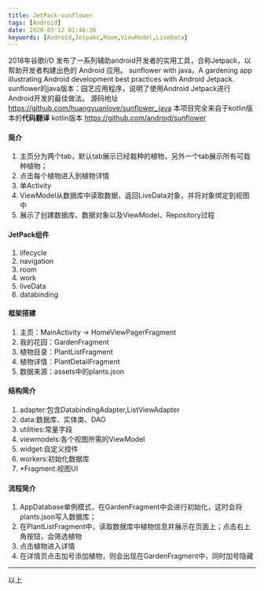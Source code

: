 ```yaml
---
title: JetPack-sunflower
tags: [Android]
date: 2020-03-12 01:46:26
keywords: [Android,Jetpakc,Room,ViewModel,LiveData]
---
```


2018年谷歌I/O 发布了一系列辅助android开发者的实用工具，合称Jetpack，以帮助开发者构建出色的 Android 应用。
sunflower with java，A gardening app illustrating Android development best practices with Android Jetpack.
sunflower的java版本：园艺应用程序，说明了使用Android Jetpack进行Android开发的最佳做法。
源码地址 <https://github.com/huangyuanlove/sunflower_java> 本项目完全来自于kotlin版本的**代码翻译**
kotlin版本 <https://github.com/android/sunflower>

<!--more-->

#### 简介
1. 主页分为两个tab，默认tab展示已经栽种的植物，另外一个tab展示所有可栽种植物；
2. 点击每个植物进入到植物详情
3. 单Activity
4. ViewModel从数据库中读取数据，返回LiveData对象，并将对象绑定到视图中
5. 展示了创建数据库、数据对象以及ViewModel、Repository过程
#### JetPack组件
1. lifecycle
2. navigation
3. room
4. work
5. liveData
6. databinding

#### 框架搭建
1. 主页：MainActivity -> HomeViewPagerFragment
2. 我的花园：GardenFragment
3. 植物目录：PlantListFragment
4. 植物详情：PlantDetailFragment
5. 数据来源：assets中的plants.json

#### 结构简介
1. adapter:包含DatabindingAdapter,ListViewAdapter
2. data:数据库、实体类、DAO
3. utilities:常量字段
4. viewmodels:各个视图所需的ViewModel
5. widget:自定义控件
6. workers:初始化数据库
7. *Fragment:视图UI

#### 流程简介

1. AppDatabase单例模式，在GardenFragment中会进行初始化，这时会将plants.json写入数据库；
2. 在PlantListFragment中，读取数据库中植物信息并展示在页面上；点击右上角按钮，会筛选植物
3. 点击植物进入详情
4. 在详情页点击加号添加植物，则会出现在GardenFragment中，同时加号隐藏

------
以上
